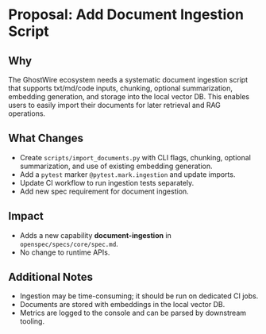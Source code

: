 # Proposal: Add Document Ingestion Script

## Why
The GhostWire ecosystem needs a systematic document ingestion script that supports txt/md/code inputs, chunking, optional summarization, embedding generation, and storage into the local vector DB. This enables users to easily import their documents for later retrieval and RAG operations.

## What Changes
- Create `scripts/import_documents.py` with CLI flags, chunking, optional summarization, and use of existing embedding generation.
- Add a `pytest` marker `@pytest.mark.ingestion` and update imports.
- Update CI workflow to run ingestion tests separately.
- Add new spec requirement for document ingestion.

## Impact
- Adds a new capability **document-ingestion** in `openspec/specs/core/spec.md`.
- No change to runtime APIs.

## Additional Notes
- Ingestion may be time-consuming; it should be run on dedicated CI jobs.
- Documents are stored with embeddings in the local vector DB.
- Metrics are logged to the console and can be parsed by downstream tooling.